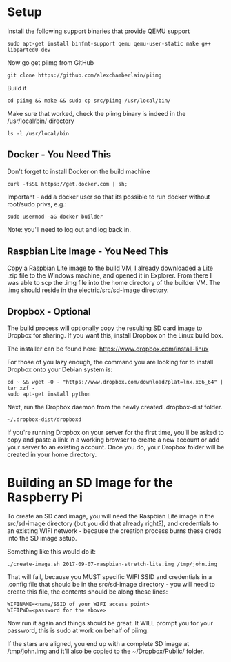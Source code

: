 Setup
=====
Install the following support binaries that provide QEMU support

    sudo apt-get install binfmt-support qemu qemu-user-static make g++ libparted0-dev
    
Now go get piimg from GitHub

    git clone https://github.com/alexchamberlain/piimg
    
Build it

    cd piimg && make && sudo cp src/piimg /usr/local/bin/
    
Make sure that worked, check the piimg binary is indeed in the /usr/local/bin/ directory

    ls -l /usr/local/bin
    
Docker - You Need This
----------------------
Don't forget to install Docker on the build machine

    curl -fsSL https://get.docker.com | sh;
    
Important - add a docker user so that its possible to run docker without root/sudo privs, e.g.:

    sudo usermod -aG docker builder
    
Note: you'll need to log out and log back in.

Raspbian Lite Image - You Need This
-----------------------------------
Copy a Raspbian Lite image to the build VM, I already downloaded a Lite .zip file to the Windows machine, and opened it in Explorer.  From there I was able to scp the .img file into the home directory of the builder VM.  The .img should reside in the electric/src/sd-image directory.

Dropbox - Optional
------------------
The build process will optionally copy the resulting SD card image to Dropbox for sharing.  If you want this, install Dropbox on the Linux build box. 

The installer can be found here: https://www.dropbox.com/install-linux

For those of you lazy enough, the command you are looking for to install Dropbox onto your Debian system is: 

    cd ~ && wget -O - "https://www.dropbox.com/download?plat=lnx.x86_64" | tar xzf -
    sudo apt-get install python
    
Next, run the Dropbox daemon from the newly created .dropbox-dist folder.

    ~/.dropbox-dist/dropboxd

If you're running Dropbox on your server for the first time, you'll be asked to copy and paste a link in a working browser to create a new account or add your server to an existing account. Once you do, your Dropbox folder will be created in your home directory. 

Building an SD Image for the Raspberry Pi
=========================================
To create an SD card image, you will need the Raspbian Lite image in the src/sd-image directory (but you did that already right?), and credentials to an existing WIFI network - because the creation process burns these creds into the SD image setup. 

Something like this would do it: 

    ./create-image.sh 2017-09-07-raspbian-stretch-lite.img /tmp/john.img

That will fail, because you MUST specific WIFI SSID and credentials in a .config file that should be in the src/sd-image directory - you will need to create this file, the contents should be along these lines:

    WIFINAME=<name/SSID of your WIFI access point>
    WIFIPWD=<password for the above>
    
 Now run it again and things should be great.  It WILL prompt you for your password, this is sudo at work on behalf of piimg.
    
If the stars are aligned, you end up with a complete SD image at /tmp/john.img and it'll also be copied to the ~/Dropbox/Public/ folder.
